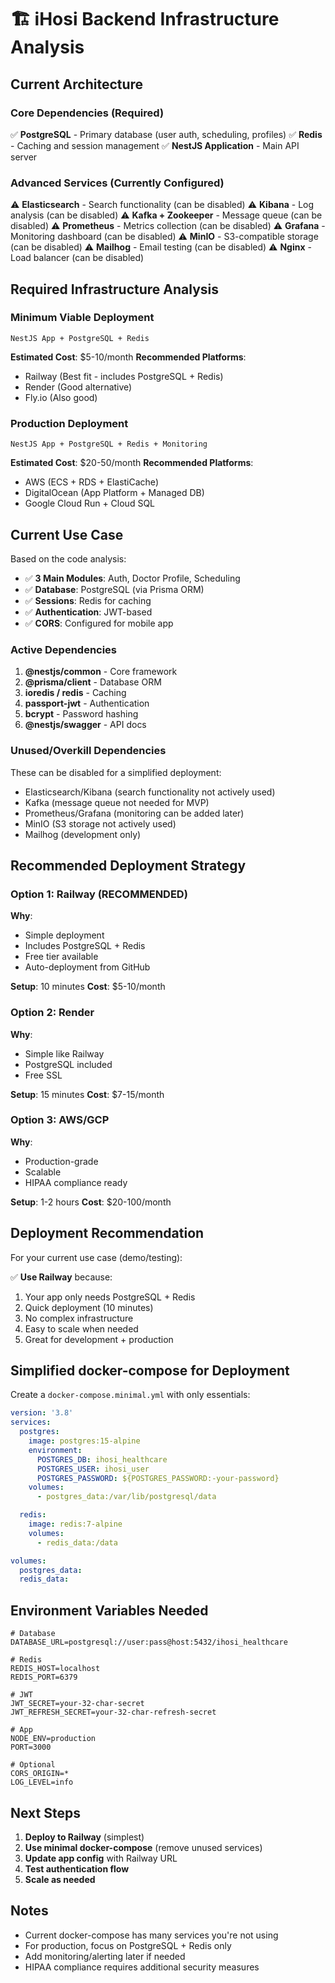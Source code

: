# 🏗️ iHosi Backend Infrastructure Analysis

## Current Architecture

### Core Dependencies (Required)
✅ **PostgreSQL** - Primary database (user auth, scheduling, profiles)
✅ **Redis** - Caching and session management
✅ **NestJS Application** - Main API server

### Advanced Services (Currently Configured)
⚠️ **Elasticsearch** - Search functionality (can be disabled)
⚠️ **Kibana** - Log analysis (can be disabled)
⚠️ **Kafka + Zookeeper** - Message queue (can be disabled)
⚠️ **Prometheus** - Metrics collection (can be disabled)
⚠️ **Grafana** - Monitoring dashboard (can be disabled)
⚠️ **MinIO** - S3-compatible storage (can be disabled)
⚠️ **Mailhog** - Email testing (can be disabled)
⚠️ **Nginx** - Load balancer (can be disabled)

## Required Infrastructure Analysis

### Minimum Viable Deployment
```
NestJS App + PostgreSQL + Redis
```

**Estimated Cost**: $5-10/month
**Recommended Platforms**:
- Railway (Best fit - includes PostgreSQL + Redis)
- Render (Good alternative)
- Fly.io (Also good)

### Production Deployment
```
NestJS App + PostgreSQL + Redis + Monitoring
```

**Estimated Cost**: $20-50/month
**Recommended Platforms**:
- AWS (ECS + RDS + ElastiCache)
- DigitalOcean (App Platform + Managed DB)
- Google Cloud Run + Cloud SQL

## Current Use Case

Based on the code analysis:
- ✅ **3 Main Modules**: Auth, Doctor Profile, Scheduling
- ✅ **Database**: PostgreSQL (via Prisma ORM)
- ✅ **Sessions**: Redis for caching
- ✅ **Authentication**: JWT-based
- ✅ **CORS**: Configured for mobile app

### Active Dependencies
1. **@nestjs/common** - Core framework
2. **@prisma/client** - Database ORM
3. **ioredis / redis** - Caching
4. **passport-jwt** - Authentication
5. **bcrypt** - Password hashing
6. **@nestjs/swagger** - API docs

### Unused/Overkill Dependencies
These can be disabled for a simplified deployment:
- Elasticsearch/Kibana (search functionality not actively used)
- Kafka (message queue not needed for MVP)
- Prometheus/Grafana (monitoring can be added later)
- MinIO (S3 storage not actively used)
- Mailhog (development only)

## Recommended Deployment Strategy

### Option 1: Railway (RECOMMENDED)
**Why**: 
- Simple deployment
- Includes PostgreSQL + Redis
- Free tier available
- Auto-deployment from GitHub

**Setup**: 10 minutes
**Cost**: $5-10/month

### Option 2: Render
**Why**:
- Simple like Railway
- PostgreSQL included
- Free SSL

**Setup**: 15 minutes
**Cost**: $7-15/month

### Option 3: AWS/GCP
**Why**:
- Production-grade
- Scalable
- HIPAA compliance ready

**Setup**: 1-2 hours
**Cost**: $20-100/month

## Deployment Recommendation

For your current use case (demo/testing):

✅ **Use Railway** because:
1. Your app only needs PostgreSQL + Redis
2. Quick deployment (10 minutes)
3. No complex infrastructure
4. Easy to scale when needed
5. Great for development + production

## Simplified docker-compose for Deployment

Create a `docker-compose.minimal.yml` with only essentials:

```yaml
version: '3.8'
services:
  postgres:
    image: postgres:15-alpine
    environment:
      POSTGRES_DB: ihosi_healthcare
      POSTGRES_USER: ihosi_user
      POSTGRES_PASSWORD: ${POSTGRES_PASSWORD:-your-password}
    volumes:
      - postgres_data:/var/lib/postgresql/data

  redis:
    image: redis:7-alpine
    volumes:
      - redis_data:/data

volumes:
  postgres_data:
  redis_data:
```

## Environment Variables Needed

```env
# Database
DATABASE_URL=postgresql://user:pass@host:5432/ihosi_healthcare

# Redis
REDIS_HOST=localhost
REDIS_PORT=6379

# JWT
JWT_SECRET=your-32-char-secret
JWT_REFRESH_SECRET=your-32-char-refresh-secret

# App
NODE_ENV=production
PORT=3000

# Optional
CORS_ORIGIN=*
LOG_LEVEL=info
```

## Next Steps

1. **Deploy to Railway** (simplest)
2. **Use minimal docker-compose** (remove unused services)
3. **Update app config** with Railway URL
4. **Test authentication flow**
5. **Scale as needed**

## Notes

- Current docker-compose has many services you're not using
- For production, focus on PostgreSQL + Redis only
- Add monitoring/alerting later if needed
- HIPAA compliance requires additional security measures

